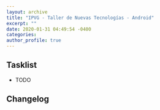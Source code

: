 ```yaml
---
layout: archive
title: "IPVG - Taller de Nuevas Tecnologías - Android"
excerpt: ""
date: 2020-01-31 04:49:54 -0400
categories: 
author_profile: true
---
```


## Tasklist

- TODO

## Changelog

